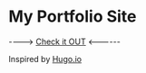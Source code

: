 # My Portfolio Site
----> [Check it OUT](https://sirlorrence.github.io/) <------

Inspired by [Hugo.io](https://hugo.io/)
